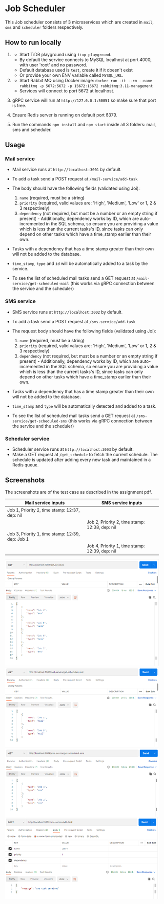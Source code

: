 # Job Scheduler

This Job scheduler consists of 3 microservices which are created in `mail`, `sms` and `scheduler` folders respectively.

## How to run locally

1.  - Start TiDB playground using `tiup playground`.
    - By default the service connects to MySQL localhost at port 4000, with user 'root' and no password.
    - Default database used is `test`, create it if it doesn't exist
    - Or provide your own ENV variable called `MYSQL_URL`.

2.  - Start Rabbit MQ using Docker image: `docker run -it --rm --name rabbitmq -p 5672:5672 -p 15672:15672 rabbitmq:3.11-management
`
    - Services will connect to port 5672 at localhost.
3. gRPC service will run at `http://127.0.0.1:50051` so make sure that port is free.
4. Ensure Redis server is running on default port 6379.
5.  Run the commands `npm install` and `npm start` inside all 3 folders: mail, sms and scheduler.

## Usage

### __Mail service__

- Mail service runs at `http://localhost:3001` by default.
- To add a task send a POST request at `/mail-service/add-task`
- The body should have the following fields (validated using Joi):
    1. `name` (required, must be a string)
    2. `priority` (required, valid values are: 'High', 'Medium', 'Low' or 1, 2 & 3 respectively)
    3. `dependency` (not required, but must be a number or an empty string if present) - Additionally, dependency works by ID, which are auto-incremented in the SQL schema, so ensure you are providing a value which is less than the current tasks's ID, since tasks can only depend on other tasks which have a time_stamp earlier than their own.

- Tasks with a dependency that has a time stamp greater than their own will not be added to the database.
- `time_stamp`, `type` and `id` will be automatically added to a task by the service.
- To see the list of scheduled mail tasks send a GET request at `/mail-service/get-scheduled-mail` (this works via gRPC connection between the service and the scheduler)

### __SMS service__

- SMS service runs at `http://localhost:3002` by default.
- To add a task send a POST request at `/sms-service/add-task`
- The request body should have the following fields (validated using Joi):
    1. `name` (required, must be a string)
    2. `priority` (required, valid values are: 'High', 'Medium', 'Low' or 1, 2 & 3 respectively)
    3. `dependency` (not required, but must be a number or an empty string if present) - Additionally, dependency works by ID, which are auto-incremented in the SQL schema, so ensure you are providing a value which is less than the current tasks's ID, since tasks can only depend on other tasks which have a time_stamp earlier than their own.

- Tasks with a dependency that has a time stamp greater than their own will not be added to the database.
- `time_stamp` and `type` will be automatically detected and added to a task.
- To see the list of scheduled mail tasks send a GET request at `/sms-service/get-scheduled-sms` (this works via gRPC connection between the service and the scheduler)

### __Scheduler service__

- Scheduler service runs at `http://localhost:3003` by default.
- Make a GET request at `/get_schedule` to fetch the current schedule. The schedule is updated after adding every new task and maintained in a Redis queue.

## Screenshots
The screenshots are of the test case as described in the assignment pdf.

| Mail service inputs     | SMS service inputs |
| ----------- | ----------- |
|Job 1, Priority 2, time stamp: 12:37, dep: nil    |        |
|  | Job 2, Priority 2, time stamp: 12:38, dep: nil  |
| Job 3, Priority 1, time stamp: 12:39, dep: Job 1 | |
||Job 4, Priority 1, time stamp: 12:39, dep: nil|

![schedule](./screenshots/schedule.png)
![mails](./screenshots/mail.png)
![sms](./screenshots/sms.png)
![sms_input](./screenshots/sms_input.png)